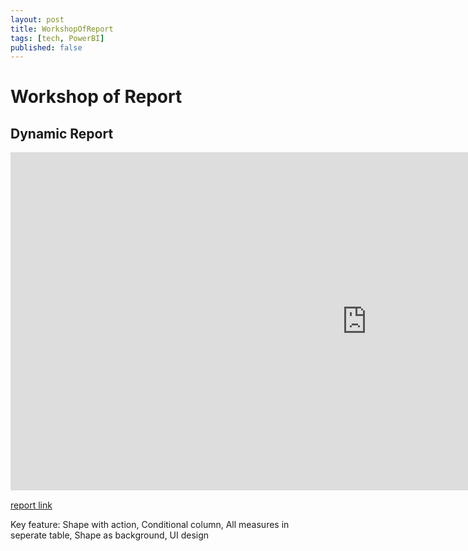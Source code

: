 ```yaml
---
layout: post
title: WorkshopOfReport
tags: [tech, PowerBI]
published: false
---
```


# Workshop of Report

## Dynamic Report

<iframe title="Self-made-report-type-HR" width="1140" height="541.25" src="https://app.powerbi.com/reportEmbed?reportId=45ad8099-1991-412c-9c78-0dd37531b9af&autoAuth=true&ctid=33b6e706-30a2-4be0-850a-8f55352d164e" frameborder="0" allowFullScreen="true"></iframe>

[report link](https://www.youtube.com/watch?v=0BKlUySopU4&list=PLwIcJx1aSL1SeTJgPbFgf1V-5CfsV4l1l&index=1&pp=iAQB)

Key feature: Shape with action, Conditional column, All measures in seperate table, Shape as background, UI design
